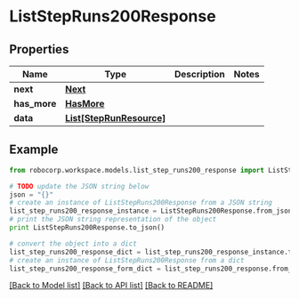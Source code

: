# ListStepRuns200Response


## Properties
Name | Type | Description | Notes
------------ | ------------- | ------------- | -------------
**next** | [**Next**](Next.md) |  | 
**has_more** | [**HasMore**](HasMore.md) |  | 
**data** | [**List[StepRunResource]**](StepRunResource.md) |  | 

## Example

```python
from robocorp.workspace.models.list_step_runs200_response import ListStepRuns200Response

# TODO update the JSON string below
json = "{}"
# create an instance of ListStepRuns200Response from a JSON string
list_step_runs200_response_instance = ListStepRuns200Response.from_json(json)
# print the JSON string representation of the object
print ListStepRuns200Response.to_json()

# convert the object into a dict
list_step_runs200_response_dict = list_step_runs200_response_instance.to_dict()
# create an instance of ListStepRuns200Response from a dict
list_step_runs200_response_form_dict = list_step_runs200_response.from_dict(list_step_runs200_response_dict)
```
[[Back to Model list]](../README.md#documentation-for-models) [[Back to API list]](../README.md#documentation-for-api-endpoints) [[Back to README]](../README.md)


